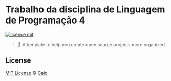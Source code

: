 # Trabalho da disciplina de Linguagem de Programação 4

[![licence mit](https://img.shields.io/github/license/caiohsj/trabalho-pratico-covid-19.svg)](https://github.com/caiohsj/trabalho-pratico-covid-19/blob/master/LICENSE)

> :rocket: A template to help you create open source projects more organized.


## License
[MIT License](https://github.com/caiohsj/trabalho-pratico-covid-19/blob/master/LICENSE) © [Caio]()
